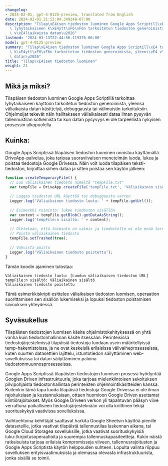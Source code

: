 ```yaml
---
changelog:
- 2024-02-01, gpt-4-0125-preview, translated from English
date: 2024-02-01 21:53:04.349248-07:00
description: "Tilap\xE4isen tiedoston luominen Google Apps Scriptill\xE4 tarkoittaa\
  \ lyhytaikaiseen k\xE4ytt\xF6\xF6n tarkoitetun tiedoston generoimista, yleens\xE4\
  \ v\xE4liaikaista datan\u2026"
lastmod: '2024-03-13T22:44:56.119376-06:00'
model: gpt-4-0125-preview
summary: "Tilap\xE4isen tiedoston luominen Google Apps Scriptill\xE4 tarkoittaa lyhytaikaiseen\
  \ k\xE4ytt\xF6\xF6n tarkoitetun tiedoston generoimista, yleens\xE4 v\xE4liaikaista\
  \ datan\u2026"
title: "Tilap\xE4isen tiedoston luominen"
weight: 21
---
```


## Mikä ja miksi?

Tilapäisen tiedoston luominen Google Apps Scriptillä tarkoittaa lyhytaikaiseen käyttöön tarkoitetun tiedoston generoimista, yleensä väliaikaista datan käsittelyä, debuggausta tai välimuistin tarkoituksiin. Ohjelmoijat tekevät näin hallitakseen väliaikaisesti dataa ilman pysyvän tallennustilan sotkemista tai kun datan pysyvyys ei ole tarpeellista nykyisen prosessin ulkopuolella.

## Kuinka:

Google Apps Scriptissä tilapäisen tiedoston luominen onnistuu käyttämällä DriveApp-palvelua, joka tarjoaa suoraviivaisen menetelmän luoda, lukea ja poistaa tiedostoja Google Drivessa. Näin voit luoda tilapäisen teksti-tiedoston, kirjoittaa siihen dataa ja sitten poistaa sen käytön jälkeen:

```javascript
function createTemporaryFile() {
  // Luo väliaikainen tiedosto nimeltä "tempFile.txt"
  var tempFile = DriveApp.createFile('tempFile.txt', 'Väliaikainen sisältö', MimeType.PLAIN_TEXT);
  
  // Loggaa tiedoston URL käyttöä tai debuggausta varten
  Logger.log('Väliaikainen tiedosto luotu: ' + tempFile.getUrl());
  
  // Esimerkki toiminto: lukee tiedoston sisällön
  var content = tempFile.getBlob().getDataAsString();
  Logger.log('tempFile:n sisältö: ' + content);
  
  // Oletetaan, että toiminto on valmis ja tiedostolle ei ole enää tarvetta
  // Poista väliaikainen tiedosto
  tempFile.setTrashed(true);
  
  // Vahvista poisto
  Logger.log('Väliaikainen tiedosto poistettu');
}
```

Tämän koodin ajaminen tulostaa:

```
Väliaikainen tiedosto luotu: [Luodun väliaikaisen tiedoston URL]
tempFile:n sisältö: Väliaikainen sisältö
Väliaikainen tiedosto poistettu
```

Tämä esimerkkiskripti esittelee väliaikaisen tiedoston luomisen, operaation suorittamisen sen sisällön lukemiseksi ja lopuksi tiedoston poistamisen siivouksen yhteydessä.

## Syväsukellus

Tilapäisten tiedostojen luomisen käsite ohjelmistokehityksessä on yhtä vanha kuin tiedostonhallinnan käsite itsessään. Perinteisissä tiedostojärjestelmissä tilapäisiä tiedostoja luodaan usein määritellyissä temp-hakemistoissa, ja ne ovat keskeisiä erilaisissa välivaiheprosesseissa, kuten suurten datasettien lajittelu, istuntotiedon säilyttäminen web-sovelluksissa tai datan säilyttäminen paloina tiedostonmuunnosprosesseissa.

Google Apps Scriptissä tilapäisten tiedostojen luomisen prosessi hyödyntää Googlen Driven infrastruktuuria, joka tarjoaa mielenkiintoisen sekoituksen pilvipohjaista tiedostonhallintaa perinteisten ohjelmointikäsitteiden kanssa. Kuitenkin tämä tapa luoda tilapäisiä tiedostoja Google Drivessa ei ole ilman rajoituksiaan ja kustannuksiaan, ottaen huomioon Google Driven asettamat kiintiörajoitukset. Myös Google Driveen verkon yli tapahtuvan pääsyn viive verrattuna paikalliseen tiedostojärjestelmään voi olla kriittinen tekijä suorituskykyä vaativissa sovelluksissa.

Vaihtoehtoina kehittäjät saattavat harkita Google Sheetsin käyttöä pienille dataseteille, jotka vaativat tilapäistä tallennustilaa laskennan aikana, tai Google Cloud Storagea sovelluksille, jotka vaativat suorituskykyisiä luku-/kirjoitusoperaatioita ja suurempia tallennuskapasiteetteja. Kukin näistä ratkaisuista tarjoaa erilaisia kompromisseja viiveen, tallennusrajoitusten ja Google Apps Scriptista käytön helppouden suhteen. Lopulta valinta riippuu sovelluksen erityisvaatimuksista ja olemassa olevasta infrastruktuurista, jonka sisällä se toimii.
